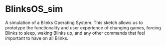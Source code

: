 # BlinksOS_sim
A simulation of a Blinks Operating System. This sketch allows us to prototype the functionality and user experience of changing games, forcing Blinks to sleep, waking Blinks up, and any other commands that feel important to have on all Blinks.
